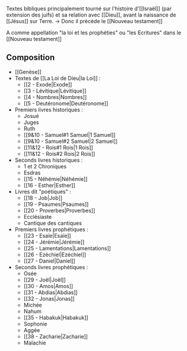 Textes bibliques principalement tourné sur l'histoire d'[[Israël]] (par extension des juifs) et sa relation avec [[Dieu]], avant la naissance de [[Jésus]] sur Terre.
-> Donc il précède le [[Nouveau testament]]

A comme appellation "la loi et les prophéties" ou "les Ecritures" dans le [[Nouveau testament]]
## Composition
- [[Genèse]]
- Textes de [[La Loi de Dieu|la Loi]] :
	- [[2 - Exode|Exode]]
	- [[3 - Lévitique|Lévitique]]
	- [[4 - Nombres|Nombres]]
	- [[5 - Deutéronome|Deutéronome]]
- Premiers livres historiques :
	- Josué
	- Juges
	- Ruth
	- [[9&10 - Samuel#1 Samuel|1 Samuel]]
	- [[9&10 - Samuel#2 Samuel|2 Samuel]]
	- [[11&12 - Rois#1 Rois|1 Rois]]
	- [[11&12 - Rois#2 Rois|2 Rois]]
- Seconds livres historiques :
	- 1 et 2 Chroniques
	- Esdras
	- [[15 - Néhémie|Néhémie]]
	- [[16 - Esther|Esther]]
- Livres dit "poétiques" :
	- [[18 - Job|Job]]
	- [[19 - Psaumes|Psaumes]]
	- [[20 - Proverbes|Proverbes]]
	- Ecclésiaste
	- Cantique des cantiques
- Premiers livres prophétiques :
	- [[23 - Esaïe|Esaïe]]
	- [[24 - Jérémie|Jérémie]]
	- [[25 - Lamentations|Lamentations]]
	- [[26 - Ezéchiel|Ezéchiel]]
	- [[27 - Daniel|Daniel]]
- Seconds livres prophétiques :
	- Osée
	- [[29 - Joël|Joël]]
	- [[30 - Amos|Amos]]
	- [[31 - Abdias|Abdias]]
	- [[32 - Jonas|Jonas]]
	- Michée
	- Nahum
	- [[35 - Habakuk|Habakuk]]
	- Sophonie
	- Aggée
	- [[38 - Zacharie|Zacharie]]
	- Malachie